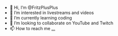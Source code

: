 - 👋 Hi, I’m @FritzPlusPlus
- 👀 I’m interested in livestreams and videos
- 🌱 I’m currently learning coding
- 💞️ I’m looking to collaborate on YouTube and Twitch
- 📫 How to reach me [...](https://www.youtube.com/watch?v=Bvx1TZKZfGM&t=275s)

<!---
FritzPlusPlus/FritzPlusPlus is a ✨ special ✨ repository because its `README.md` (this file) appears on your GitHub profile.
You can click the Preview link to take a look at your changes.
--->
